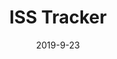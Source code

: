 ---
title: ISS Tracker
description: A real time satellite tracker
date: 2019-9-23
weight: 1
thumbnail: /images/manifest_website.jpg
hero_img: /images/iss_screenshot.png
---